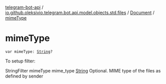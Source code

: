 [telegram-bot-api](../../index.md) / [io.github.oleksivio.telegram.bot.api.model.objects.std.files](../index.md) / [Document](index.md) / [mimeType](./mime-type.md)

# mimeType

`var mimeType: `[`String`](https://kotlinlang.org/api/latest/jvm/stdlib/kotlin/-string/index.html)`?`

To setup filter:

StringFilter mimeType mime_type [String](https://kotlinlang.org/api/latest/jvm/stdlib/kotlin/-string/index.html) Optional. MIME type of the files as defined by sender

